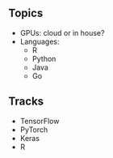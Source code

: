 ## Topics

- GPUs: cloud or in house?
- Languages:
  - R
  - Python
  - Java
  - Go

## Tracks

- TensorFlow
- PyTorch
- Keras
- R
